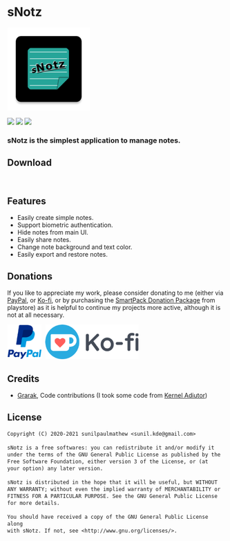 # sNotz

![sNotz](app/src/main/res/mipmap-xxxhdpi/ic_launcher.png?raw=true)

[![](https://img.shields.io/badge/sNotz-v0.3-green)](https://play.google.com/store/apps/details?id=com.sunilpaulmathew.snotz)
![](https://img.shields.io/github/languages/top/sunilpaulmathew/sNotz)
![](https://img.shields.io/github/contributors/sunilpaulmathew/sNotz)

### sNotz is the simplest application to manage notes.

## Download
[<img src="https://play.google.com/intl/en_us/badges/images/generic/en-play-badge.png"
     alt=""
     height="80">](https://play.google.com/store/apps/details?id=com.sunilpaulmathew.snotz)
[<img src="https://i.ibb.co/q0mdc4Z/get-it-on-github.png"
     alt=""
     height="80">](https://github.com/sunilpaulmathew/sNotz/blob/master/release/com.sunilpaulmathew.snotz.apk?raw=true)

## Features
* Easily create simple notes.
* Support biometric authentication.
* Hide notes from main UI.
* Easily share notes.
* Change note background and text color.
* Easily export and restore notes.

## Donations
If you like to appreciate my work, please consider donating to me (either via [PayPal](https://www.paypal.me/menacherry/), or [Ko-fi](https://ko-fi.com/sunilpaulmathew/), or by purchasing the [SmartPack Donation Package](https://play.google.com/store/apps/details?id=com.smartpack.donate) from playstore) as it is helpful to continue my projects more active, although it is not at all necessary.

[<img src="https://raw.githubusercontent.com/SmartPack/SmartPack.github.io/master/asset/pic005.png"
     alt=""
     height="80">](https://www.paypal.me/menacherry/)
[<img src="https://play.google.com/intl/en_us/badges/images/generic/en-play-badge.png"
     alt=""
     height="80">](https://play.google.com/store/apps/details?id=com.smartpack.donate)
[<img src="https://raw.githubusercontent.com/SmartPack/SmartPack.github.io/master/asset/pic010.png"
     alt=""
     height="80">](https://ko-fi.com/sunilpaulmathew/)

## Credits
* [Grarak](https://github.com/Grarak/), Code contributions (I took some code from [Kernel Adiutor](https://github.com/Grarak/KernelAdiutor/))

## License

    Copyright (C) 2020-2021 sunilpaulmathew <sunil.kde@gmail.com>

    sNotz is a free softwares: you can redistribute it and/or modify it
    under the terms of the GNU General Public License as published by the
    Free Software Foundation, either version 3 of the License, or (at
    your option) any later version.

    sNotz is distributed in the hope that it will be useful, but WITHOUT
    ANY WARRANTY; without even the implied warranty of MERCHANTABILITY or
    FITNESS FOR A PARTICULAR PURPOSE. See the GNU General Public License
    for more details.

    You should have received a copy of the GNU General Public License along
    with sNotz. If not, see <http://www.gnu.org/licenses/>.